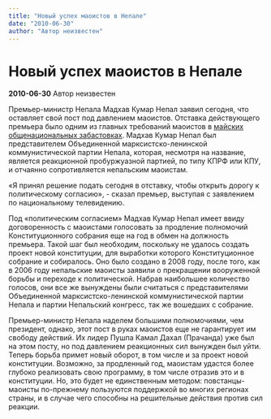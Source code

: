 ```yaml
---
title: "Новый успех маоистов в Непале"
date: "2010-06-30"
author: "Автор неизвестен"
---
```


# Новый успех маоистов в Непале

**2010-06-30** Автор неизвестен

Премьер-министр Непала Мадхав Кумар Непал заявил сегодня, что оставляет свой пост под давлением маоистов. Отставка действующего премьера было одним из главных требований маоистов в [майских общенациональных забастовках](https://propaganda-journal.net/2240.html). Мадхав Кумар Непал был представителем Объединенной марксистско-ленинской коммунистической партии Непала, которая, несмотря на название, является реакционной пробуржуазной партией, по типу КПРФ или КПУ, и отчаянно сопротивляется непальским маоистам.

«Я принял решение подать сегодня в отставку, чтобы открыть дорогу к политическому согласию», - сказал премьер, выступая с заявлением по национальному телевидению.

Под «политическим согласием» Мадхав Кумар Непал имеет ввиду договоренность с маоистами голосовать за продление полномочий Конституционного собрания еще на год в обмен на должность премьера. Такой шаг был необходим, поскольку не удалось создать проект новой конституции, для выработки которого Конституционное собрание и собиралось. Оно было создано в 2008 году, после того, как в 2006 году непальские маоисты заявили о прекращении вооруженной борьбы и переходе к политической. Набрав наибольшее количество голосов, они все же вынуждены были считаться с представителями Объединенной марксистско-ленинской коммунистической партии Непала и партии Непальский конгресс, так же вошедших с собрание.

Премьер-министр Непала наделем большими полномочиями, чем президент, однако, этот пост в руках маоистов еще не гарантирует им свободу действий. Их лидер Пушпа Камал Дахал (Прачанда) уже был на этом посту, но под давлением реакционных сил вынужден был уйти. Теперь борьба примет новый оборот, в том числе и за проект новой конституции. Возможно, за продленный год, маоистам удастся более глубоко реализовать свою программу, в том числе отразив это и в конституции. Но, это будет не единственным методом: повстанцы-маоисты по-прежнему пользуются поддержкой во многих регионах страны, и в случае чего способны на решительные действия против сил реакции.
